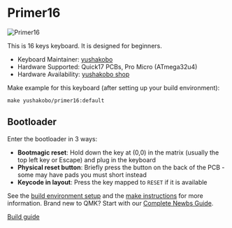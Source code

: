 # Primer16

![Primer16](https://i.imgur.com/60cc5Nmh.jpg)

This is 16 keys keyboard.
It is designed for beginners.

* Keyboard Maintainer: [yushakobo](https://github.com/yushakobo)
* Hardware Supported: Quick17 PCBs, Pro Micro (ATmega32u4)
* Hardware Availability: [yushakobo shop](https://shop.yushakobo.jp/products/5386)

Make example for this keyboard (after setting up your build environment):

    make yushakobo/primer16:default

## Bootloader

Enter the bootloader in 3 ways:

* **Bootmagic reset**: Hold down the key at (0,0) in the matrix (usually the top left key or Escape) and plug in the keyboard
* **Physical reset button**: Briefly press the button on the back of the PCB - some may have pads you must short instead
* **Keycode in layout**: Press the key mapped to `RESET` if it is available

See the [build environment setup](https://docs.qmk.fm/#/getting_started_build_tools) and the [make instructions](https://docs.qmk.fm/#/getting_started_make_guide) for more information. Brand new to QMK? Start with our [Complete Newbs Guide](https://docs.qmk.fm/#/newbs).

[Build guide](https://github.com/yushakobo/build-documents/tree/master/Primer16)

